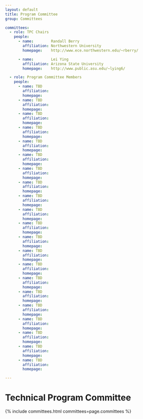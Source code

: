 ```yaml
---
layout: default
title: Program Committee
group: Committees

committees:
  - role: TPC Chairs
    people:
      - name:        Randall Berry
        affiliation: Northwestern University
        homepage:    http://www.ece.northwestern.edu/~rberry/

      - name:        Lei Ying
        affiliation: Arizona State University
        homepage:    http://www.public.asu.edu/~lying6/

  - role: Program Committee Members
    people:
      - name: TBD
        affiliation: 
        homepage:
      - name: TBD
        affiliation: 
        homepage:
      - name: TBD
        affiliation: 
        homepage:
      - name: TBD
        affiliation: 
        homepage:
      - name: TBD
        affiliation: 
        homepage:
      - name: TBD
        affiliation: 
        homepage:
      - name: TBD
        affiliation: 
        homepage:
      - name: TBD
        affiliation: 
        homepage:
      - name: TBD
        affiliation: 
        homepage:
      - name: TBD
        affiliation: 
        homepage:
      - name: TBD
        affiliation: 
        homepage:
      - name: TBD
        affiliation: 
        homepage:
      - name: TBD
        affiliation: 
        homepage:
      - name: TBD
        affiliation: 
        homepage:
      - name: TBD
        affiliation: 
        homepage:
      - name: TBD
        affiliation: 
        homepage:
      - name: TBD
        affiliation: 
        homepage:
      - name: TBD
        affiliation: 
        homepage:
      - name: TBD
        affiliation: 
        homepage:
      - name: TBD
        affiliation: 
        homepage:
      - name: TBD
        affiliation: 
        homepage:

---
```


# Technical Program Committee

{% include committees.html committees=page.committees %}
